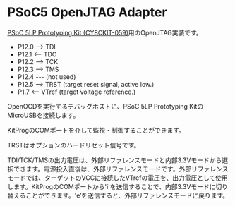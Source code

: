 # PSoC5 OpenJTAG Adapter

[PSoC 5LP Prototyping Kit (CY8CKIT-059)](http://japan.cypress.com/?rid=108038)用のOpenJTAG実装です。

- P12.0 --> TDI
- P12.1 <-- TDO
- P12.2 --> TCK
- P12.3 --> TMS
- P12.4 --- (not used)
- P12.5 --> TRST (target reset signal, active low.)
- P1.7  <-- VTref (target voltage reference.)

OpenOCDを実行するデバッグホストに、PSoC 5LP Prototyping KitのMicroUSBを接続します。

KitProgのCOMポートを介して監視・制御することができます。

TRSTはオプションのハードリセット信号です。

TDI/TCK/TMSの出力電圧は、外部リファレンスモードと内部3.3Vモードから選択できます。電源投入直後は、外部リファレンスモードです。外部リファレンスモードでは、ターゲットのVCCに接続したVTrefの電圧を、出力電圧として使用します。KitProgのCOMポートから'i'を送信することで、内部3.3Vモードに切り替えることができます。'e’を送信すると、外部リファレンスモードに戻ります。

